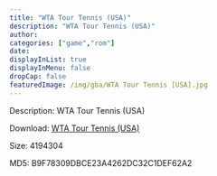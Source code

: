 ```yaml
---
title: "WTA Tour Tennis (USA)"
description: "WTA Tour Tennis (USA)"
author: 
categories: ["game","rom"]
date: 
displayInList: true
displayInMenu: false
dropCap: false
featuredImage: /img/gba/WTA Tour Tennis [USA].jpg
---
```


Description: WTA Tour Tennis (USA)

Download: <a style="text-decoration:underline;" href="https://mega.nz/#!HeIgDApT!PI0r6PRyQnX0OYAPayOk5ou2JDC5HurAdbSsN9ve0ok" target = "_blank" rel = "nofollow" > WTA Tour Tennis (USA)</a>

Size: 4194304

MD5: B9F78309DBCE23A4262DC32C1DEF62A2

